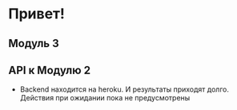 # Привет!
## Модуль 3 

## API к Модулю 2
- Backend находится на heroku. И результаты приходят долго. Действия при ожидании пока не предусмотрены